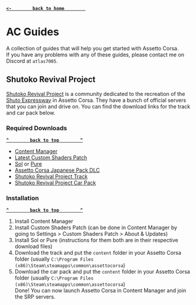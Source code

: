 **[`<-        back to home        `](README.md)**
# AC Guides
A collection of guides that will help you get started with Assetto Corsa.  
If you have any problems with any of these guides, please contact me on Discord at `atlas7005`.

## Shutoko Revival Project
[Shutoko Revival Project](https://discord.gg/shutokorevivalproject) is a community dedicated to the recreation of the [Shuto Expressway](https://en.wikipedia.org/wiki/Shuto_Expressway) in Assetto Corsa. They have a bunch of official servers that you can join and drive on. You can find the download links for the track and car pack below.
### Required Downloads
**[`^        back to top        ^`](#ac-guides)**
- [Content Manager](https://github.com/gro-ove/actools/releases/latest/download/Content.Manager.zip)
- [Latest Custom Shaders Patch](https://acstuff.ru/patch/)
- [Sol](https://www.racedepartment.com/downloads/sol.24914/) or [Pure](https://www.patreon.com/peterboese)
- [Assetto Corsa Japanese Pack DLC](https://store.steampowered.com/app/467980/Assetto_corsa__Japanese_Pack/)
- [Shutoko Revival Project Track](https://mega.nz/file/siIBBKzY#NLQoj4EKpC4atf8KDJ_KEl3uSnHWpQlR5fOb6vbc9k4)
- [Shutoko Revival Project Car Pack](https://files.shutokorevivalproject.com/SRP_Car_Pack_3.2+Traffic_Cars_1.21.7z)

### Installation
**[`^        back to top        ^`](#ac-guides)**
1. Install Content Manager
2. Install Custom Shaders Patch (can be done in Content Manager by going to Settings > Custom Shaders Patch > About & Updates)
3. Install Sol or Pure (instructions for them both are in their respective download files)
4. Download the track and put the `content` folder in your Assetto Corsa folder (usually `C:\Program Files (x86)\Steam\steamapps\common\assettocorsa`)
5. Download the car pack and put the `content` folder in your Assetto Corsa folder (usually `C:\Program Files (x86)\Steam\steamapps\common\assettocorsa`)  
Done! You can now launch Assetto Corsa in Content Manager and join the SRP servers.